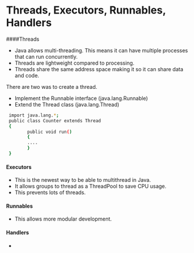 # Threads, Executors, Runnables, Handlers


####Threads

- Java allows multi-threading. This means it can have multiple processes that can run concurrently.
- Threads are lightweight compared to processing.
- Threads share the same address space making it so it can share data and code.

There are two was to create a thread.

* Implement the Runnable interface (java.lang.Runnable)
* Extend the Thread class (java.lang.Thread)

```sh
 import java.lang.*;
 public class Counter extends Thread 
 {                      
        public void run()                       
        {              
        ....            
        }
 }
```

#### Executors

- This is the newest way to be able to multithread in Java. 
- It allows groups to thread as a ThreadPool to save CPU usage. 
- This prevents lots of threads.

#### Runnables

- This allows more modular development.

#### Handlers

- 
